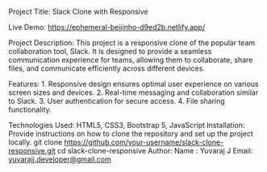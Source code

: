 Project Title:       Slack Clone with Responsive

Live Demo:           https://ephemeral-beijinho-d9ed2b.netlify.app/

Project Description: This project is a responsive clone of the popular team collaboration tool, Slack. 
                     It is designed to provide a seamless communication experience for teams, allowing them to collaborate, 
                     share files, and communicate efficiently across different devices.
                     
Features:
                    1. Responsive design ensures optimal user experience on various screen sizes and devices.
                    2. Real-time messaging and collaboration similar to Slack.
                    3. User authentication for secure access.
                    4. File sharing functionality.

Technologies Used:
                    HTML5, 
                    CSS3, 
                    Bootstrap 5, 
                    JavaScript
Installation:
                    Provide instructions on how to clone the repository and set up the project locally.
                    git clone https://github.com/your-username/slack-clone-responsive.git
                    cd slack-clone-responsive
Author:
                    Name : Yuvaraj J
                    Email: yuvarajj.developer@gmail.com
